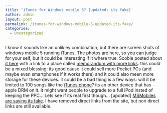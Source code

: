 ```yaml
---
title: 'iTunes for Windows mobile 5? [updated: its fake]'
author: admin
layout: post
permalink: /itunes-for-windows-mobile-5-updated-its-fake/
categories:
  - Uncategorized
---
```

I know it sounds like an unlikley combination, but there are screen shots of windows mobile 5 running iTunes. The photos are here, so you can judge for your self, but it could be interesting if it where true. Scoble posted about [it here][1]&nbsp;with a link to a place called [memorandum with more links][2]. this could be a mixed blessing: its good cause it could sell more Pocket PCs (and maybe even smartphones if it works there) and it could also meen more storage for these devices. it could be a bad thing is a few ways: will it be limited to 100 songs like the [iTunes phone][3]? its an other device that has apple DRM on it. it might want people to upgrade to a full iPod insted of keeping the PPC&#8230; Lets see if its real first though&#8230; [updated] [MSMobiles are saying its fake][4]. I have removed direct links from the site, but non direct links are still available.

 [1]: http://radio.weblogs.com/0001011/2005/09/27.html#a11275
 [2]: http://tech.memeorandum.com/050927/p73#a050927p73
 [3]: http://blog.lotas-smartman.net/archive/2005/07/04/11829.aspx
 [4]: http://msmobiles.com/news.php/4343.html